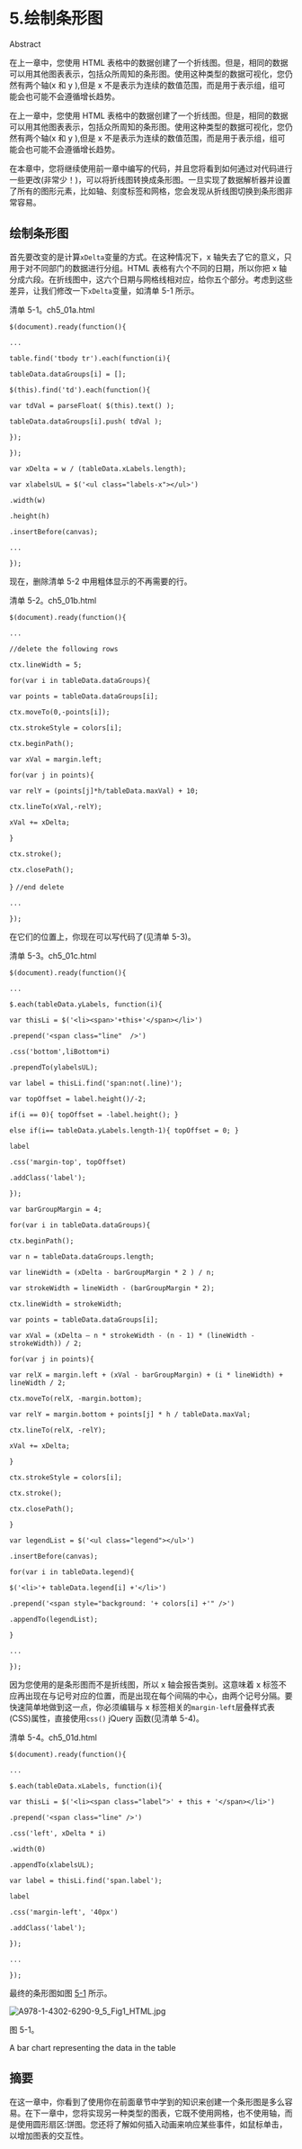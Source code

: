 # 5.绘制条形图

Abstract

在上一章中，您使用 HTML 表格中的数据创建了一个折线图。但是，相同的数据可以用其他图表表示，包括众所周知的条形图。使用这种类型的数据可视化，您仍然有两个轴(x 和 y ),但是 x 不是表示为连续的数值范围，而是用于表示组，组可能会也可能不会遵循增长趋势。

在上一章中，您使用 HTML 表格中的数据创建了一个折线图。但是，相同的数据可以用其他图表表示，包括众所周知的条形图。使用这种类型的数据可视化，您仍然有两个轴(x 和 y ),但是 x 不是表示为连续的数值范围，而是用于表示组，组可能会也可能不会遵循增长趋势。

在本章中，您将继续使用前一章中编写的代码，并且您将看到如何通过对代码进行一些更改(非常少！)，可以将折线图转换成条形图。一旦实现了数据解析器并设置了所有的图形元素，比如轴、刻度标签和网格，您会发现从折线图切换到条形图非常容易。

## 绘制条形图

首先要改变的是计算`xDelta`变量的方式。在这种情况下，x 轴失去了它的意义，只用于对不同部门的数据进行分组。HTML 表格有六个不同的日期，所以你把 x 轴分成六段。在折线图中，这六个日期与网格线相对应，给你五个部分。考虑到这些差异，让我们修改一下`xDelta`变量，如清单 5-1 所示。

清单 5-1。ch5_01a.html

`$(document).ready(function(){`

`...`

`table.find('tbody tr').each(function(i){`

`tableData.dataGroups[i] = [];`

`$(this).find('td').each(function(){`

`var tdVal = parseFloat( $(this).text() );`

`tableData.dataGroups[i].push( tdVal );`

`});`

`});`

`var xDelta = w / (tableData.xLabels.length);`

`var xlabelsUL = $('<ul class="labels-x"></ul>')`

`.width(w)`

`.height(h)`

`.insertBefore(canvas);`

`...`

`});`

现在，删除清单 5-2 中用粗体显示的不再需要的行。

清单 5-2。ch5_01b.html

`$(document).ready(function(){`

`...`

`//delete the following rows`

`ctx.lineWidth = 5;`

`for(var i in tableData.dataGroups){`

`var points = tableData.dataGroups[i];`

`ctx.moveTo(0,-points[i]);`

`ctx.strokeStyle = colors[i];`

`ctx.beginPath();`

`var xVal = margin.left;`

`for(var j in points){`

`var relY = (points[j]*h/tableData.maxVal) + 10;`

`ctx.lineTo(xVal,-relY);`

`xVal += xDelta;`

`}`

`ctx.stroke();`

`ctx.closePath();`

`}` `//end delete`

`...`

`});`

在它们的位置上，你现在可以写代码了(见清单 5-3)。

清单 5-3。ch5_01c.html

`$(document).ready(function(){`

`...`

`$.each(tableData.yLabels, function(i){`

`var thisLi = $('<li><span>'+this+'</span></li>')`

`.prepend('<span class="line"  />')`

`.css('bottom',liBottom*i)`

`.prependTo(ylabelsUL);`

`var label = thisLi.find('span:not(.line)');`

`var topOffset = label.height()/-2;`

`if(i == 0){ topOffset = -label.height(); }`

`else if(i== tableData.yLabels.length-1){ topOffset = 0; }`

`label`

`.css('margin-top', topOffset)`

`.addClass('label');`

`});`

`var barGroupMargin = 4;`

`for(var i in tableData.dataGroups){`

`ctx.beginPath();`

`var n = tableData.dataGroups.length;`

`var lineWidth = (xDelta - barGroupMargin * 2 ) / n;`

`var strokeWidth = lineWidth - (barGroupMargin * 2);`

`ctx.lineWidth = strokeWidth;`

`var points = tableData.dataGroups[i];`

`var xVal = (xDelta – n * strokeWidth - (n - 1) * (lineWidth - strokeWidth)) / 2;`

`for(var j in points){`

`var relX = margin.left + (xVal - barGroupMargin) + (i * lineWidth) + lineWidth / 2;`

`ctx.moveTo(relX, -margin.bottom);`

`var relY = margin.bottom + points[j] * h / tableData.maxVal;`

`ctx.lineTo(relX, -relY);`

`xVal += xDelta;`

`}`

`ctx.strokeStyle = colors[i];`

`ctx.stroke();`

`ctx.closePath();`

`}`

`var legendList = $('<ul class="legend"></ul>')`

`.insertBefore(canvas);`

`for(var i in tableData.legend){`

`$('<li>'+ tableData.legend[i] +'</li>')`

`.prepend('<span style="background: '+ colors[i] +'" />')`

`.appendTo(legendList);`

`}`

`...`

`});`

因为您使用的是条形图而不是折线图，所以 x 轴会报告类别。这意味着 x 标签不应再出现在与记号对应的位置，而是出现在每个间隔的中心，由两个记号分隔。要快速简单地做到这一点，你必须编辑与 x 标签相关的`margin-left`层叠样式表(CSS)属性，直接使用`css()` jQuery 函数(见清单 5-4)。

清单 5-4。ch5_01d.html

`$(document).ready(function(){`

`...`

`$.each(tableData.xLabels, function(i){`

`var thisLi = $('<li><span class="label">' + this + '</span></li>')`

`.prepend('<span class="line" />')`

`.css('left', xDelta * i)`

`.width(0)`

`.appendTo(xlabelsUL);`

`var label = thisLi.find('span.label');`

`label`

`.css('margin-left', '40px')`

`.addClass('label');`

`});`

`...`

`});`

最终的条形图如图 [5-1](#Fig1) 所示。

![A978-1-4302-6290-9_5_Fig1_HTML.jpg](A978-1-4302-6290-9_5_Fig1_HTML.jpg)

图 5-1。

A bar chart representing the data in the table

## 摘要

在这一章中，你看到了使用你在前面章节中学到的知识来创建一个条形图是多么容易。在下一章中，您将实现另一种类型的图表，它既不使用网格，也不使用轴，而是使用圆形扇区:饼图。您还将了解如何插入动画来响应某些事件，如鼠标单击，以增加图表的交互性。